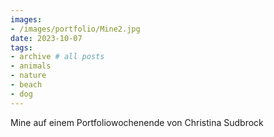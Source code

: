 ```yaml
---
images:
- /images/portfolio/Mine2.jpg
date: 2023-10-07
tags:
- archive # all posts
- animals
- nature
- beach
- dog
---
```

Mine auf einem Portfoliowochenende von Christina Sudbrock